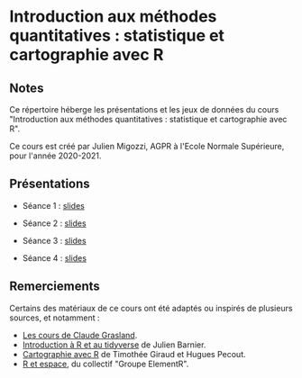 # Introduction aux méthodes quantitatives : statistique et cartographie avec R

## Notes

Ce répertoire héberge les présentations et les jeux de données du cours "Introduction aux méthodes quantitatives : statistique et cartographie avec R". 

Ce cours est créé par Julien Migozzi, AGPR à l'Ecole Normale Supérieure, pour l'année 2020-2021.

## Présentations

* Séance 1 : [slides](https://jmigozzi.github.io/statsmappingwithR/01_Introduction/01_Introduction.html)

* Séance 2 : [slides](https://jmigozzi.github.io/statsmappingwithR/02_SpatialData/02_SpatialData.html)

* Séance 3 : [slides](https://jmigozzi.github.io/statsmappingwithR/03_DataWrangling/03_DataWrangling.html#1)

* Séance 4 : [slides](https://jmigozzi.github.io/statsmappingwithR/04_Mapping/04_Mapping.html#1)



## Remerciements

Certains des matériaux de ce cours ont été adaptés ou inspirés de plusieurs sources, et notamment : 

* [Les cours de Claude Grasland](http://grasland.script.univ-paris-diderot.fr/).
* [Introduction à R et au tidyverse](https://juba.github.io/tidyverse/) de Julien Barnier.
* [Cartographie avec R](https://rcarto.github.io/carto_avec_r/) de Timothée Giraud et Hugues Pecout.
* [R et espace](https://framabook.org/r-et-espace/), du collectif "Groupe ElementR".



